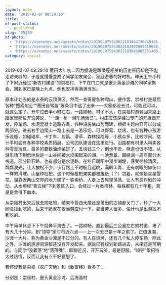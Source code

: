 ```yaml
---
layout: note
date: '2019-02-07 08:29:10'
title: ''
mf-post-status:
  - published
slug: '55430'
mf-photo:
  - 'https://xienotes.net/assets/notes/201902075543022183494730449181.jpg'
  - 'https://xienotes.net/assets/notes/201902075543022183495895819083.jpg'
  - 'https://xienotes.net/assets/notes/201902075543022183988065251460.jpg'
category: social
---
```

2019-02-07 08:29:10 莆田大年初二因为据说是跟倭寇相关的历史原因却是不能走访亲戚的，于是就慢慢变成了同学朋友聚会、家庭游春的好时机。昨天上午小转了下附近经过“新农村建设”的崇福村，下午在门口就是嵌头黄金沙滩的同学家聚会，回到家已是晚上九点，倒也安排得满满当当。

原本计划去的是永泰的云顶景区，然而一查需要各种爬山，便作罢。崇福村是最后各种“搜索附近”“莆田自驾游”等条目中选了出来——大家都没去过，可能还可以，就这么定了。开车过去半小时左右，一路顺畅。村子不大，在崇福村游转回来路上跟家里那位开玩笑说，“一湖一桥一游乐场而已”。村庄应该是经过专门的开发商开发，停车场、水泥混凝土道路齐备，各种设施依山势而建，根据主题内容可以分成两部分。进去右手边爬山一路上去是一游乐场，可以野营、烧烤，也有各种小孩游乐设施，如碰碰车、卡丁车、射箭、滑草、森林探险等，小孩众多，比较吵闹。估计平时会有各种学校素质拓展、公司团队建设在这里进行。沿路都有村里人叫卖各种零食玩具，最多的要数油炸菜饼了。五块钱三个，倒也不贵，味道也很不错。从游乐场下到低地后是一山谷间被水坝围起来的湖，一池葱翠。围绕湖一周有部分木栈道，部分碎石路，也有部分是水泥路。在冬日暖阳中漫步湖堤，感受徐徐清风，粼粼波光，让人放松不少。步行路上不时极目远眺，满眼山青，还有刺眼的如伤口一样的滑坡。山里种枇杷，这个时候枇杷果实都被报纸（？）包着，就像是星星雪花。湖靠近两山交界的地方建了一铁索桥，人走上去晃晃荡荡，让人有恶作剧的冲动。从水坝经“青云梯”下到景区入口，会经过一片香樟林，每株都有几十年粗，真是是舍得下血本。

从崇福村出来后就去找吃的，结果不管西天尾还是莆田的店铺都关门了，转了一大圈没找到吃的，后来干脆就在麦当劳应付一下。麦当劳人很多，估计也是出游找不到吃的。

中午简单休息下下午就奔平海去了。一路顺畅，直到最后三公里左右的村道，堵了有大几十分钟。到“领导”家时将近六点——上一次去已是十年之前了。正值退潮，沙滩一大片，称为黄金沙滩是不过分的。有人在烧烤，还有几个私人停车场，除此之外，沙滩的旅游资源都还没有开发起来。据说已有规划新路进去，未来还是可期的。与同学“没着落”地“落落嘴”，聊聊近况，开开玩笑，最是舒服。“领导”家招待太过热情，反而让我有点不好意思了。

我怀疑我是央视《农广天地》和《致富经》看多了…

分别是：崇福村、嵌头黄金沙滩、后海渔村